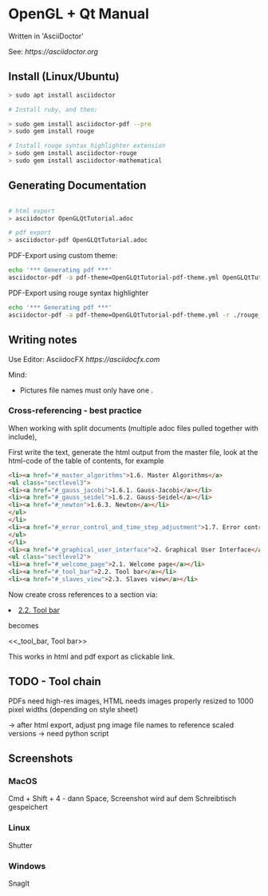 # OpenGL + Qt Manual

Written in 'AsciiDoctor'

See: _https://asciidoctor.org_

## Install (Linux/Ubuntu)

```bash
> sudo apt install asciidoctor 

# Install ruby, and then:

> sudo gem install asciidoctor-pdf --pre
> sudo gem install rouge

# Install rouge syntax highlighter extension
> sudo gem install asciidoctor-rouge
> sudo gem install asciidoctor-mathematical
```

## Generating Documentation

```bash

# html export
> asciidoctor OpenGLQtTutorial.adoc

# pdf export
> asciidoctor-pdf OpenGLQtTutorial.adoc
```

PDF-Export using custom theme:

```bash
echo '*** Generating pdf ***'
asciidoctor-pdf -a pdf-theme=OpenGLQtTutorial-pdf-theme.yml OpenGLQtTutorial.adoc
```

PDF-Export using rouge syntax highlighter

```bash
echo '*** Generating pdf ***'
asciidoctor-pdf -a pdf-theme=OpenGLQtTutorial-pdf-theme.yml -r ./rouge_theme.rb OpenGLQtTutorial.adoc
```


## Writing notes

Use Editor: AsciidocFX _https://asciidocfx.com_

Mind:

- Pictures file names must only have one .



### Cross-referencing - best practice

When working with split documents (multiple adoc files pulled together with include),

First write the text, generate the html output from the master file, look at the html-code of the table of contents, for example

```html
<li><a href="#_master_algorithms">1.6. Master Algorithms</a>
<ul class="sectlevel3">
<li><a href="#_gauss_jacobi">1.6.1. Gauss-Jacobi</a></li>
<li><a href="#_gauss_seidel">1.6.2. Gauss-Seidel</a></li>
<li><a href="#_newton">1.6.3. Newton</a></li>
</ul>
</li>
<li><a href="#_error_control_and_time_step_adjustment">1.7. Error control and time step adjustment</a></li>
</ul>
</li>
<li><a href="#_graphical_user_interface">2. Graphical User Interface</a>
<ul class="sectlevel2">
<li><a href="#_welcome_page">2.1. Welcome page</a></li>
<li><a href="#_tool_bar">2.2. Tool bar</a></li>
<li><a href="#_slaves_view">2.3. Slaves view</a></li>
```

Now create cross references to a section via:

  <li><a href="#_tool_bar">2.2. Tool bar</a></li>

becomes

  <<_tool_bar, Tool bar>>

This works in html and pdf export as clickable link.


## TODO - Tool chain

PDFs need high-res images, HTML needs images
properly resized to 1000 pixel widths (depending on style sheet)

-> after html export, adjust png image file names to reference
   scaled versions -> need python script

## Screenshots

### MacOS

Cmd + Shift + 4 - dann Space, Screenshot wird auf dem Schreibtisch gespeichert

### Linux

Shutter

### Windows

SnagIt


